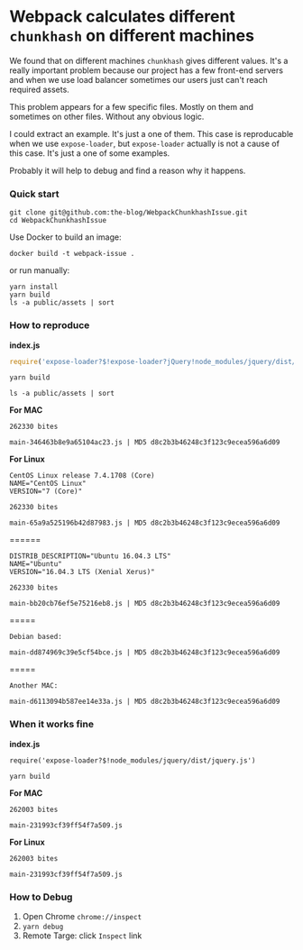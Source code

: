# Webpack calculates different `chunkhash` on different machines

We found that on different machines `chunkhash` gives different values. It's a really important problem because our project has a few front-end servers and when we use load balancer sometimes our users just can't reach required assets.

This problem appears for a few specific files. Mostly on them and sometimes on other files. Without any obvious logic.

I could extract an example. It's just a one of them. This case is reproducable when we use `expose-loader`, but `expose-loader` actually is not a cause of this case. It's just a one of some examples.

Probably it will help to debug and find a reason why it happens.

### Quick start
```
git clone git@github.com:the-blog/WebpackChunkhashIssue.git
cd WebpackChunkhashIssue
```

Use Docker to build an image:

```
docker build -t webpack-issue .
```

or run manually:
```
yarn install
yarn build
ls -a public/assets | sort
```

### How to reproduce

**index.js**

```js
require('expose-loader?$!expose-loader?jQuery!node_modules/jquery/dist/jquery.js')
```

```
yarn build
```

```
ls -a public/assets | sort
```

**For MAC**


```
262330 bites

main-346463b8e9a65104ac23.js | MD5 d8c2b3b46248c3f123c9ecea596a6d09
```

**For Linux**

```
CentOS Linux release 7.4.1708 (Core)
NAME="CentOS Linux"
VERSION="7 (Core)"
```

```
262330 bites

main-65a9a525196b42d87983.js | MD5 d8c2b3b46248c3f123c9ecea596a6d09
```

======

```
DISTRIB_DESCRIPTION="Ubuntu 16.04.3 LTS"
NAME="Ubuntu"
VERSION="16.04.3 LTS (Xenial Xerus)"
```

```
262330 bites

main-bb20cb76ef5e75216eb8.js | MD5 d8c2b3b46248c3f123c9ecea596a6d09
```

=====

```
Debian based:

main-dd874969c39e5cf54bce.js | MD5 d8c2b3b46248c3f123c9ecea596a6d09
```

=====

```
Another MAC:

main-d6113094b587ee14e33a.js | MD5 d8c2b3b46248c3f123c9ecea596a6d09
```

### When it works fine

**index.js**

```
require('expose-loader?$!node_modules/jquery/dist/jquery.js')
```

```
yarn build
```

**For MAC**

`262003 bites`

`main-231993cf39ff54f7a509.js`

**For Linux**

`262003 bites`

`main-231993cf39ff54f7a509.js`

### How to Debug

1. Open Chrome `chrome://inspect`
2. `yarn debug`
3. Remote Targe: click `Inspect` link
